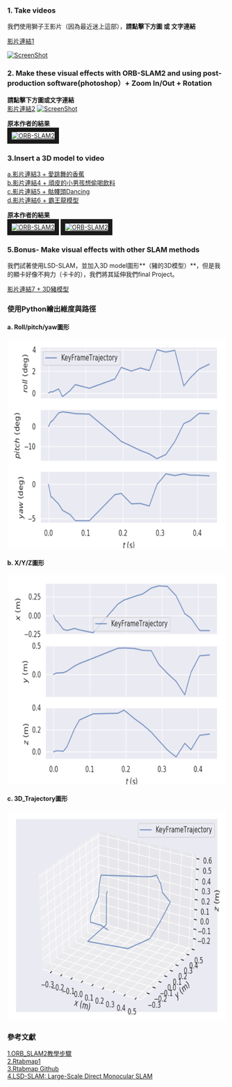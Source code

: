 ### 1. Take videos

我們使用獅子王影片（因為最近迷上這部），**請點擊下方圖 或 文字連結**

[影片連結1](http://youtu.be/vt5fpE0bzSY)

[![ScreenShot](https://i.imgur.com/xk8X0NQ.jpg)](http://youtu.be/vt5fpE0bzSY)


### 2. Make these visual effects with ORB-SLAM2 and using post-production software(photoshop）+ Zoom In/Out + Rotation

**請點擊下方圖或文字連結<br>**
[影片連結2](https://youtu.be/eDuFB6KNpdQ)
[![ScreenShot](https://i.imgur.com/s0cdh8v.jpg)](https://youtu.be/eDuFB6KNpdQ)

**原本作者的結果**<br>
<a href="https://www.youtube.com/embed/ufvPS5wJAx0" target="_blank"><img src="http://img.youtube.com/vi/ufvPS5wJAx0/0.jpg" 
alt="ORB-SLAM2" width="640" height="480" border="10" /></a><br>

### 3.Insert a 3D model to video

[a.影片連結3 + 愛跳舞的香蕉](https://youtu.be/kLqD6h6V5sE)<br>
[b.影片連結4 + 頑皮的小男孩想偷喝飲料](https://youtu.be/LTan41PkaXw)<br>
[c.影片連結5 + 骷髏頭Dancing](https://youtu.be/DssZGkik3Eg)<br>
[d.影片連結6 + 霸王龍模型](https://youtu.be/6i3Z6LCjQsU)<br>

**原本作者的結果**<br>
<a href="https://www.youtube.com/embed/T-9PYCKhDLM" target="_blank"><img src="http://img.youtube.com/vi/T-9PYCKhDLM/0.jpg" 
alt="ORB-SLAM2" width="240" height="180" border="10" /></a>
<a href="https://www.youtube.com/embed/kPwy8yA4CKM" target="_blank"><img src="http://img.youtube.com/vi/kPwy8yA4CKM/0.jpg" 
alt="ORB-SLAM2" width="240" height="180" border="10" /></a>

### 5.Bonus- Make visual effects with other SLAM methods

我們試著使用LSD-SLAM，並加入3D model圖形**（豬的3D模型）**，但是我的顯卡好像不夠力（卡卡的），我們將其延伸我們final Project。

[影片連結7 + 3D豬模型](https://youtu.be/j-bfGB9vl4I)<br>

### 使用Python繪出維度與路徑

#### a. Roll/pitch/yaw圖形
<img src='Graph/trajGraph.png' width = "640" height="480">

#### b. X/Y/Z圖形
<img src='Graph/trajGraph1d.png' width = "640" height="480">

#### c. 3D_Trajectory圖形
<img src='Graph/trajGraph3d.png' width = "640" height="480">

### 參考文獻

[1.ORB_SLAM2教學步驟](https://github.com/cvfx-2019/homework6-Match-Moving-SLAM)<br>
[2.Rtabmap1](http://introlab.github.io/rtabmap/)<br>
[3.Rtabmap Github](https://github.com/introlab/rtabmap/)<br>
[4.LSD-SLAM: Large-Scale Direct Monocular SLAM](https://vision.in.tum.de/research/vslam/lsdslam?redirect=1)<br>


